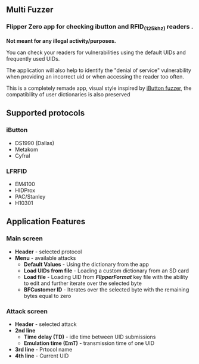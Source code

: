 ## Multi Fuzzer
### Flipper Zero app for checking ibutton and RFID<sub>(125khz)</sub> readers .

**Not meant for any illegal activity/purposes.**

You can check your readers for vulnerabilities using the default UIDs and frequently used UIDs.

The application will also help to identify the "denial of service" vulnerability when providing an incorrect uid or when accessing the reader too often.

This is a completely remade app, visual style inspired by [iButton fuzzer](https://github.com/DarkFlippers/unleashed-firmware/tree/58338ff51f6f9857f39ef07d5eb4495cdc02290d/applications/external/ibtn_fuzzer), the compatibility of user dictionaries is also preserved

## Supported protocols

### **iButton**
- DS1990 (Dallas)
- Metakom
- Cyfral

### **LFRFID**
- EM4100
- HIDProx
- PAC/Stanley
- H10301

## Application Features
### Main screen
- **Header** - selected protocol
- **Menu** - available attacks
    - **Default Values** - Using the dictionary from the app
    - **Load UIDs from file** - Loading a custom dictionary from an SD card
    - **Load file** - Loading UID from ***FlipperFormat*** key file with the ability to edit and further iterate over the selected byte
    - **BFCustomer ID** - Iterates over the selected byte with the remaining bytes equal to zero

### Attack screen
- **Header** - selected attack
- **2nd line**
    - **Time delay (TD)** - idle time between UID submissions
    - **Emulation time (EmT)** - transmission time of one UID
- **3rd line** - Prtocol name
- **4th line** - Current UID